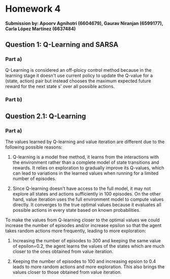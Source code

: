 # Homework 4

#### Submission by: Apoorv Agnihotri (6604679), Gaurav Niranjan (6599177), Carla López Martínez (6637484)

## Question 1: Q-Learning and SARSA

### Part a)

Q-Learning is considered an off-ploicy control method because in the learning stage it doesn't use current policy to update the Q-value for a (state, action) pair but instead chooses the maximum expected future reward for the next state s' over all possible actions. 

### Part b)



## Question 2.1: Q-Learning

### Part a)

The values learned by Q-learning and value iteration are different due to the following possible reasons:

1.  Q-learning is a model free method, it learns from the interactions with the environment rather than a complete model of state transitions and rewards. It relies on exploration to gradually improve its Q-values, which can lead to variations in the learned values when running for a limited number of episodes.

1. Since Q-learning doesn't have access to the full model, it may not explore all states and actions sufficiently in 100 episodes. On the other hand, value iteration uses the full environment model to compute values directly. It converges to the true optimal values because it evaluates all possible actions in every state based on known probabilities. 

To make the values from Q-learning closer to the optimal values we could increase the number of episodes and/or increase epsilon so that the agent takes random actions more frequently, leading to more exploration:

1. Increasing the number of episodes to 300 and keeping the same value of epsilon=0.2, the agent learns the values of the states which are much closer to the ones obtained from value iteration. 

2. Keeping the number of episodes to 100 and increasing epsion to 0.4 leads to more random actions and more exploration. This also brings the values closer to those obtained from value iteration. 


